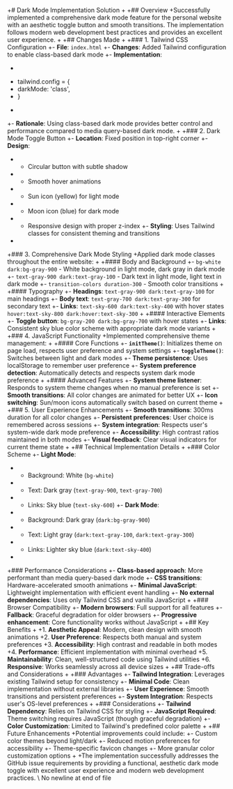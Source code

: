 +# Dark Mode Implementation Solution
+
+## Overview
+Successfully implemented a comprehensive dark mode feature for the personal website with an aesthetic toggle button and smooth transitions. The implementation follows modern web development best practices and provides an excellent user experience.
+
+## Changes Made
+
+### 1. Tailwind CSS Configuration
+- **File**: `index.html`
+- **Changes**: Added Tailwind configuration to enable class-based dark mode
+- **Implementation**: 
+  ```javascript
+  tailwind.config = {
+    darkMode: 'class',
+  }
+  ```
+- **Rationale**: Using class-based dark mode provides better control and performance compared to media query-based dark mode.
+
+### 2. Dark Mode Toggle Button
+- **Location**: Fixed position in top-right corner
+- **Design**: 
+  - Circular button with subtle shadow
+  - Smooth hover animations
+  - Sun icon (yellow) for light mode
+  - Moon icon (blue) for dark mode
+  - Responsive design with proper z-index
+- **Styling**: Uses Tailwind classes for consistent theming and transitions
+
+### 3. Comprehensive Dark Mode Styling
+Applied dark mode classes throughout the entire website:
+
+#### Body and Background
+- `bg-white dark:bg-gray-900` - White background in light mode, dark gray in dark mode
+- `text-gray-900 dark:text-gray-100` - Dark text in light mode, light text in dark mode
+- `transition-colors duration-300` - Smooth color transitions
+
+#### Typography
+- **Headings**: `text-gray-900 dark:text-gray-100` for main headings
+- **Body text**: `text-gray-700 dark:text-gray-300` for secondary text
+- **Links**: `text-sky-600 dark:text-sky-400` with hover states `hover:text-sky-800 dark:hover:text-sky-300`
+
+#### Interactive Elements
+- **Toggle button**: `bg-gray-200 dark:bg-gray-700` with hover states
+- **Links**: Consistent sky blue color scheme with appropriate dark mode variants
+
+### 4. JavaScript Functionality
+Implemented comprehensive theme management:
+
+#### Core Functions
+- **`initTheme()`**: Initializes theme on page load, respects user preference and system settings
+- **`toggleTheme()`**: Switches between light and dark modes
+- **Theme persistence**: Uses localStorage to remember user preference
+- **System preference detection**: Automatically detects and respects system dark mode preference
+
+#### Advanced Features
+- **System theme listener**: Responds to system theme changes when no manual preference is set
+- **Smooth transitions**: All color changes are animated for better UX
+- **Icon switching**: Sun/moon icons automatically switch based on current theme
+
+### 5. User Experience Enhancements
+- **Smooth transitions**: 300ms duration for all color changes
+- **Persistent preferences**: User choice is remembered across sessions
+- **System integration**: Respects user's system-wide dark mode preference
+- **Accessibility**: High contrast ratios maintained in both modes
+- **Visual feedback**: Clear visual indicators for current theme state
+
+## Technical Implementation Details
+
+### Color Scheme
+- **Light Mode**: 
+  - Background: White (`bg-white`)
+  - Text: Dark gray (`text-gray-900`, `text-gray-700`)
+  - Links: Sky blue (`text-sky-600`)
+- **Dark Mode**:
+  - Background: Dark gray (`dark:bg-gray-900`)
+  - Text: Light gray (`dark:text-gray-100`, `dark:text-gray-300`)
+  - Links: Lighter sky blue (`dark:text-sky-400`)
+
+### Performance Considerations
+- **Class-based approach**: More performant than media query-based dark mode
+- **CSS transitions**: Hardware-accelerated smooth animations
+- **Minimal JavaScript**: Lightweight implementation with efficient event handling
+- **No external dependencies**: Uses only Tailwind CSS and vanilla JavaScript
+
+### Browser Compatibility
+- **Modern browsers**: Full support for all features
+- **Fallback**: Graceful degradation for older browsers
+- **Progressive enhancement**: Core functionality works without JavaScript
+
+## Key Benefits
+
+1. **Aesthetic Appeal**: Modern, clean design with smooth animations
+2. **User Preference**: Respects both manual and system preferences
+3. **Accessibility**: High contrast and readable in both modes
+4. **Performance**: Efficient implementation with minimal overhead
+5. **Maintainability**: Clean, well-structured code using Tailwind utilities
+6. **Responsive**: Works seamlessly across all device sizes
+
+## Trade-offs and Considerations
+
+### Advantages
+- **Tailwind Integration**: Leverages existing Tailwind setup for consistency
+- **Minimal Code**: Clean implementation without external libraries
+- **User Experience**: Smooth transitions and persistent preferences
+- **System Integration**: Respects user's OS-level preferences
+
+### Considerations
+- **Tailwind Dependency**: Relies on Tailwind CSS for styling
+- **JavaScript Required**: Theme switching requires JavaScript (though graceful degradation)
+- **Color Customization**: Limited to Tailwind's predefined color palette
+
+## Future Enhancements
+Potential improvements could include:
+- Custom color themes beyond light/dark
+- Reduced motion preferences for accessibility
+- Theme-specific favicon changes
+- More granular color customization options
+
+The implementation successfully addresses the GitHub issue requirements by providing a functional, aesthetic dark mode toggle with excellent user experience and modern web development practices.
\ No newline at end of file